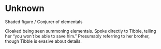 # Unknown
Shaded figure / Conjurer of elementals

Cloaked being seen summoning elementals. Spoke directly to Tibble, telling her “you won’t be able to save him.” Presumably referring to her brother, though Tibble is evasive about details.